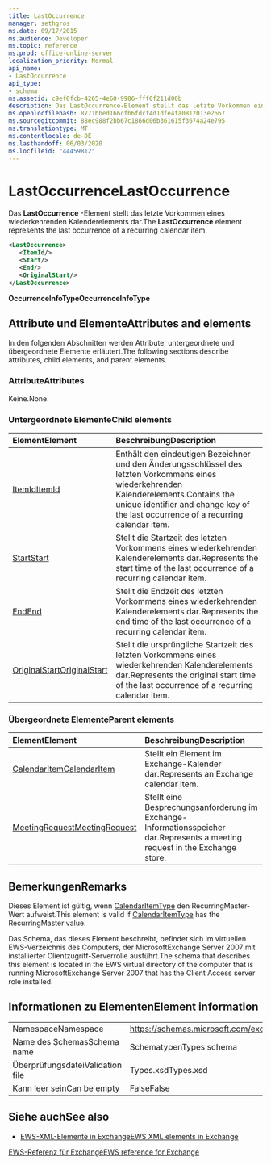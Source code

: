 ```yaml
---
title: LastOccurrence
manager: sethgros
ms.date: 09/17/2015
ms.audience: Developer
ms.topic: reference
ms.prod: office-online-server
localization_priority: Normal
api_name:
- LastOccurrence
api_type:
- schema
ms.assetid: c9ef0fcb-4265-4e60-9986-fff0f211d00b
description: Das LastOccurrence-Element stellt das letzte Vorkommen eines wiederkehrenden Kalenderelements dar.
ms.openlocfilehash: 8771bbed166cfb6fdcf4d1dfe4fa0812013e2667
ms.sourcegitcommit: 88ec988f2bb67c1866d06b361615f3674a24e795
ms.translationtype: MT
ms.contentlocale: de-DE
ms.lasthandoff: 06/03/2020
ms.locfileid: "44459812"
---
```

# <a name="lastoccurrence"></a><span data-ttu-id="3c9bd-103">LastOccurrence</span><span class="sxs-lookup"><span data-stu-id="3c9bd-103">LastOccurrence</span></span>

<span data-ttu-id="3c9bd-104">Das **LastOccurrence** -Element stellt das letzte Vorkommen eines wiederkehrenden Kalenderelements dar.</span><span class="sxs-lookup"><span data-stu-id="3c9bd-104">The **LastOccurrence** element represents the last occurrence of a recurring calendar item.</span></span> 
  
```xml
<LastOccurrence>
   <ItemId/>
   <Start/>
   <End/>
   <OriginalStart/>
</LastOccurrence>
```

 <span data-ttu-id="3c9bd-105">**OccurrenceInfoType**</span><span class="sxs-lookup"><span data-stu-id="3c9bd-105">**OccurrenceInfoType**</span></span>
## <a name="attributes-and-elements"></a><span data-ttu-id="3c9bd-106">Attribute und Elemente</span><span class="sxs-lookup"><span data-stu-id="3c9bd-106">Attributes and elements</span></span>

<span data-ttu-id="3c9bd-107">In den folgenden Abschnitten werden Attribute, untergeordnete und übergeordnete Elemente erläutert.</span><span class="sxs-lookup"><span data-stu-id="3c9bd-107">The following sections describe attributes, child elements, and parent elements.</span></span>
  
### <a name="attributes"></a><span data-ttu-id="3c9bd-108">Attribute</span><span class="sxs-lookup"><span data-stu-id="3c9bd-108">Attributes</span></span>

<span data-ttu-id="3c9bd-109">Keine.</span><span class="sxs-lookup"><span data-stu-id="3c9bd-109">None.</span></span>
  
### <a name="child-elements"></a><span data-ttu-id="3c9bd-110">Untergeordnete Elemente</span><span class="sxs-lookup"><span data-stu-id="3c9bd-110">Child elements</span></span>

|<span data-ttu-id="3c9bd-111">**Element**</span><span class="sxs-lookup"><span data-stu-id="3c9bd-111">**Element**</span></span>|<span data-ttu-id="3c9bd-112">**Beschreibung**</span><span class="sxs-lookup"><span data-stu-id="3c9bd-112">**Description**</span></span>|
|:-----|:-----|
|[<span data-ttu-id="3c9bd-113">ItemId</span><span class="sxs-lookup"><span data-stu-id="3c9bd-113">ItemId</span></span>](itemid.md) <br/> |<span data-ttu-id="3c9bd-114">Enthält den eindeutigen Bezeichner und den Änderungsschlüssel des letzten Vorkommens eines wiederkehrenden Kalenderelements.</span><span class="sxs-lookup"><span data-stu-id="3c9bd-114">Contains the unique identifier and change key of the last occurrence of a recurring calendar item.</span></span>  <br/> |
|[<span data-ttu-id="3c9bd-115">Start</span><span class="sxs-lookup"><span data-stu-id="3c9bd-115">Start</span></span>](start.md) <br/> |<span data-ttu-id="3c9bd-116">Stellt die Startzeit des letzten Vorkommens eines wiederkehrenden Kalenderelements dar.</span><span class="sxs-lookup"><span data-stu-id="3c9bd-116">Represents the start time of the last occurrence of a recurring calendar item.</span></span>  <br/> |
|[<span data-ttu-id="3c9bd-117">End</span><span class="sxs-lookup"><span data-stu-id="3c9bd-117">End </span></span>](end-ex15websvcsotherref.md) <br/> |<span data-ttu-id="3c9bd-118">Stellt die Endzeit des letzten Vorkommens eines wiederkehrenden Kalenderelements dar.</span><span class="sxs-lookup"><span data-stu-id="3c9bd-118">Represents the end time of the last occurrence of a recurring calendar item.</span></span>  <br/> |
|[<span data-ttu-id="3c9bd-119">OriginalStart</span><span class="sxs-lookup"><span data-stu-id="3c9bd-119">OriginalStart</span></span>](originalstart.md) <br/> |<span data-ttu-id="3c9bd-120">Stellt die ursprüngliche Startzeit des letzten Vorkommens eines wiederkehrenden Kalenderelements dar.</span><span class="sxs-lookup"><span data-stu-id="3c9bd-120">Represents the original start time of the last occurrence of a recurring calendar item.</span></span>  <br/> |
   
### <a name="parent-elements"></a><span data-ttu-id="3c9bd-121">Übergeordnete Elemente</span><span class="sxs-lookup"><span data-stu-id="3c9bd-121">Parent elements</span></span>

|<span data-ttu-id="3c9bd-122">**Element**</span><span class="sxs-lookup"><span data-stu-id="3c9bd-122">**Element**</span></span>|<span data-ttu-id="3c9bd-123">**Beschreibung**</span><span class="sxs-lookup"><span data-stu-id="3c9bd-123">**Description**</span></span>|
|:-----|:-----|
|[<span data-ttu-id="3c9bd-124">CalendarItem</span><span class="sxs-lookup"><span data-stu-id="3c9bd-124">CalendarItem</span></span>](calendaritem.md) <br/> |<span data-ttu-id="3c9bd-125">Stellt ein Element im Exchange-Kalender dar.</span><span class="sxs-lookup"><span data-stu-id="3c9bd-125">Represents an Exchange calendar item.</span></span>  <br/> |
|[<span data-ttu-id="3c9bd-126">MeetingRequest</span><span class="sxs-lookup"><span data-stu-id="3c9bd-126">MeetingRequest</span></span>](meetingrequest.md) <br/> |<span data-ttu-id="3c9bd-127">Stellt eine Besprechungsanforderung im Exchange-Informationsspeicher dar.</span><span class="sxs-lookup"><span data-stu-id="3c9bd-127">Represents a meeting request in the Exchange store.</span></span>  <br/> |
   
## <a name="remarks"></a><span data-ttu-id="3c9bd-128">Bemerkungen</span><span class="sxs-lookup"><span data-stu-id="3c9bd-128">Remarks</span></span>

<span data-ttu-id="3c9bd-129">Dieses Element ist gültig, wenn [CalendarItemType](calendaritemtype.md) den RecurringMaster-Wert aufweist.</span><span class="sxs-lookup"><span data-stu-id="3c9bd-129">This element is valid if [CalendarItemType](calendaritemtype.md) has the RecurringMaster value.</span></span> 
  
<span data-ttu-id="3c9bd-130">Das Schema, das dieses Element beschreibt, befindet sich im virtuellen EWS-Verzeichnis des Computers, der MicrosoftExchange Server 2007 mit installierter Clientzugriff-Serverrolle ausführt.</span><span class="sxs-lookup"><span data-stu-id="3c9bd-130">The schema that describes this element is located in the EWS virtual directory of the computer that is running MicrosoftExchange Server 2007 that has the Client Access server role installed.</span></span>
  
## <a name="element-information"></a><span data-ttu-id="3c9bd-131">Informationen zu Elementen</span><span class="sxs-lookup"><span data-stu-id="3c9bd-131">Element information</span></span>

|||
|:-----|:-----|
|<span data-ttu-id="3c9bd-132">Namespace</span><span class="sxs-lookup"><span data-stu-id="3c9bd-132">Namespace</span></span>  <br/> |https://schemas.microsoft.com/exchange/services/2006/types  <br/> |
|<span data-ttu-id="3c9bd-133">Name des Schemas</span><span class="sxs-lookup"><span data-stu-id="3c9bd-133">Schema name</span></span>  <br/> |<span data-ttu-id="3c9bd-134">Schematypen</span><span class="sxs-lookup"><span data-stu-id="3c9bd-134">Types schema</span></span>  <br/> |
|<span data-ttu-id="3c9bd-135">Überprüfungsdatei</span><span class="sxs-lookup"><span data-stu-id="3c9bd-135">Validation file</span></span>  <br/> |<span data-ttu-id="3c9bd-136">Types.xsd</span><span class="sxs-lookup"><span data-stu-id="3c9bd-136">Types.xsd</span></span>  <br/> |
|<span data-ttu-id="3c9bd-137">Kann leer sein</span><span class="sxs-lookup"><span data-stu-id="3c9bd-137">Can be empty</span></span>  <br/> |<span data-ttu-id="3c9bd-138">False</span><span class="sxs-lookup"><span data-stu-id="3c9bd-138">False</span></span>  <br/> |
   
## <a name="see-also"></a><span data-ttu-id="3c9bd-139">Siehe auch</span><span class="sxs-lookup"><span data-stu-id="3c9bd-139">See also</span></span>



- [<span data-ttu-id="3c9bd-140">EWS-XML-Elemente in Exchange</span><span class="sxs-lookup"><span data-stu-id="3c9bd-140">EWS XML elements in Exchange</span></span>](ews-xml-elements-in-exchange.md)
  
[<span data-ttu-id="3c9bd-141">EWS-Referenz für Exchange</span><span class="sxs-lookup"><span data-stu-id="3c9bd-141">EWS reference for Exchange</span></span>](ews-reference-for-exchange.md)

